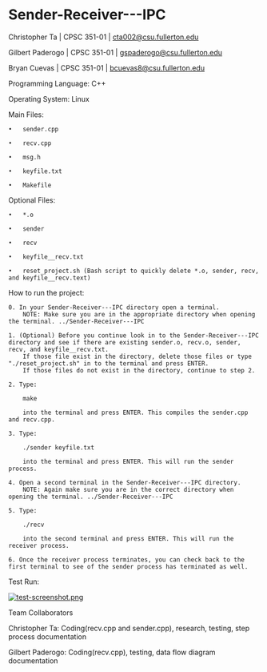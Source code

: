 # Sender-Receiver---IPC


Christopher Ta      |       CPSC 351-01       |       cta002@csu.fullerton.edu

Gilbert Paderogo    |       CPSC 351-01       |       gspaderogo@csu.fullerton.edu

Bryan Cuevas        |       CPSC 351-01       |       bcuevas8@csu.fullerton.edu


Programming Language: C++

Operating System: Linux


Main Files:

    •   sender.cpp

    •   recv.cpp

    •   msg.h

    •   keyfile.txt

    •   Makefile

Optional Files:

    •   *.o

    •   sender

    •   recv

    •   keyfile__recv.txt

    •   reset_project.sh (Bash script to quickly delete *.o, sender, recv, and keyfile__recv.text)

How to run the project:

    0. In your Sender-Receiver---IPC directory open a terminal.
        NOTE: Make sure you are in the appropriate directory when opening the terminal. ../Sender-Receiver---IPC

    1. (Optional) Before you continue look in to the Sender-Receiver---IPC directory and see if there are existing sender.o, recv.o, sender, recv, and keyfile__recv.txt.
        If those file exist in the directory, delete those files or type "./reset_project.sh" in to the terminal and press ENTER.
        If those files do not exist in the directory, continue to step 2.

    2. Type:

        make

        into the terminal and press ENTER. This compiles the sender.cpp and recv.cpp.

    3. Type:

        ./sender keyfile.txt

        into the terminal and press ENTER. This will run the sender process.

    4. Open a second terminal in the Sender-Receiver---IPC directory.
        NOTE: Again make sure you are in the correct directory when opening the terminal. ../Sender-Receiver---IPC

    5. Type:

        ./recv

        into the second terminal and press ENTER. This will run the receiver process.

    6. Once the receiver process terminates, you can check back to the first terminal to see of the sender process has terminated as well.


Test Run:

[![test-screenshot.png](https://i.postimg.cc/WzxTNKBC/test-screenshot.png)](https://postimg.cc/D4Qt5CyP)


Team Collaborators

Christopher Ta: Coding(recv.cpp and sender.cpp), research, testing, step process documentation

Gilbert Paderogo: Coding(recv.cpp), testing, data flow diagram documentation
